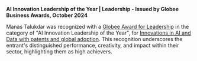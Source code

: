 **AI Innovation Leadership of the Year | Leadership - Issued by Globee Business Awards, October 2024**

Manas Talukdar was recognized with a [Globee Award for Leadership](https://globeeawards.com/leadership/) in the category of "AI Innovation Leadership of the Year", for [Innovations in AI and Data with patents and global adoption](https://credential.globeeawards.com/0a17cea0-9f9e-4f57-93f8-4531f620bab9). This recognition underscores the entrant's distinguished performance, creativity, and impact within their sector, highlighting them as high achievers.
